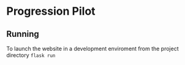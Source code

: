 # Progression Pilot
## Running
To launch the website in a development enviroment from the project directory
`flask run`